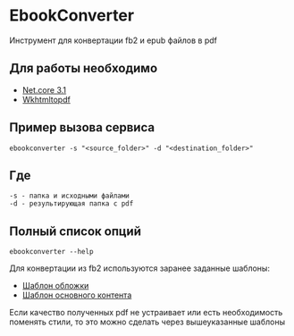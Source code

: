 # EbookConverter
Инструмент для конвертации fb2 и epub файлов в pdf

## Для работы необходимо 
* [Net.core 3.1](https://dotnet.microsoft.com/download/dotnet-core/3.1)
* [Wkhtmltopdf](https://wkhtmltopdf.org/downloads.html#stable)

## Пример вызова сервиса
```
ebookconverter -s "<source_folder>" -d "<destination_folder>"
```
## Где 

```
-s - папка и исходными файлами
-d - результирующая папка с pdf
```

## Полный список опций 
```
ebookconverter --help
```

Для конвертации из fb2 используются заранее заданные шаблоны:

* [Шаблон обложки](https://github.com/OnlyFart/EbookConverter/blob/master/EbookConverter/Patterns/cover.html)
* [Шаблон основного контента](https://github.com/OnlyFart/EbookConverter/blob/master/EbookConverter/Patterns/content.html)

Если качество полученных pdf не устраивает или есть необходимость поменять стили, то это можно сделать через вышеуказанные шаблоны
